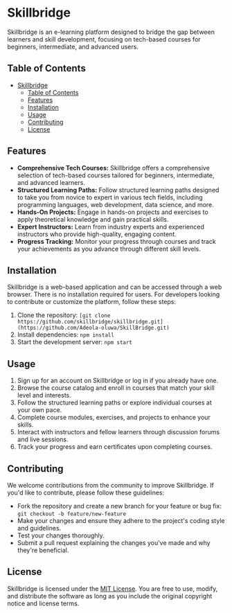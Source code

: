 # Skillbridge

Skillbridge is an e-learning platform designed to bridge the gap between learners and skill development, focusing on tech-based courses for beginners, intermediate, and advanced users.

## Table of Contents

- [Skillbridge](#skillbridge)
  - [Table of Contents](#table-of-contents)
  - [Features](#features)
  - [Installation](#installation)
  - [Usage](#usage)
  - [Contributing](#contributing)
  - [License](#license)

## Features

- **Comprehensive Tech Courses:** Skillbridge offers a comprehensive selection of tech-based courses tailored for beginners, intermediate, and advanced learners.
- **Structured Learning Paths:** Follow structured learning paths designed to take you from novice to expert in various tech fields, including programming languages, web development, data science, and more.
- **Hands-On Projects:** Engage in hands-on projects and exercises to apply theoretical knowledge and gain practical skills.
- **Expert Instructors:** Learn from industry experts and experienced instructors who provide high-quality, engaging content.
- **Progress Tracking:** Monitor your progress through courses and track your achievements as you advance through different skill levels.

## Installation

Skillbridge is a web-based application and can be accessed through a web browser. There is no installation required for users. For developers looking to contribute or customize the platform, follow these steps:

1. Clone the repository: `[git clone https://github.com/skillbridge/skillbridge.git](https://github.com/Adeola-oluwa/SkillBridge.git)`
2. Install dependencies: `npm install`
3. Start the development server: `npm start`

## Usage

1. Sign up for an account on Skillbridge or log in if you already have one.
2. Browse the course catalog and enroll in courses that match your skill level and interests.
3. Follow the structured learning paths or explore individual courses at your own pace.
4. Complete course modules, exercises, and projects to enhance your skills.
5. Interact with instructors and fellow learners through discussion forums and live sessions.
6. Track your progress and earn certificates upon completing courses.

## Contributing

We welcome contributions from the community to improve Skillbridge. If you'd like to contribute, please follow these guidelines:

- Fork the repository and create a new branch for your feature or bug fix: `git checkout -b feature/new-feature`
- Make your changes and ensure they adhere to the project's coding style and guidelines.
- Test your changes thoroughly.
- Submit a pull request explaining the changes you've made and why they're beneficial.

## License

Skillbridge is licensed under the [MIT License](LICENSE). You are free to use, modify, and distribute the software as long as you include the original copyright notice and license terms.
